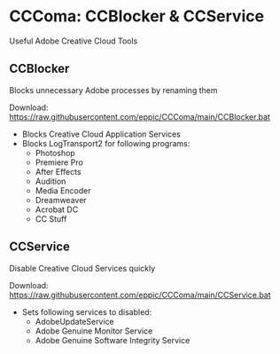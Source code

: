 # CCComa: CCBlocker & CCService
Useful Adobe Creative Cloud Tools

## CCBlocker
Blocks unnecessary Adobe processes by renaming them

Download:  
https://raw.githubusercontent.com/eppic/CCComa/main/CCBlocker.bat

 - Blocks Creative Cloud Application Services
 - Blocks LogTransport2 for following programs:
   - Photoshop
   - Premiere Pro
   - After Effects
   - Audition
   - Media Encoder
   - Dreamweaver
   - Acrobat DC
   - CC Stuff

## CCService
Disable Creative Cloud Services quickly

Download:  
https://raw.githubusercontent.com/eppic/CCComa/main/CCService.bat

 - Sets following services to disabled:
   - AdobeUpdateService
   - Adobe Genuine Monitor Service
   - Adobe Genuine Software Integrity Service

